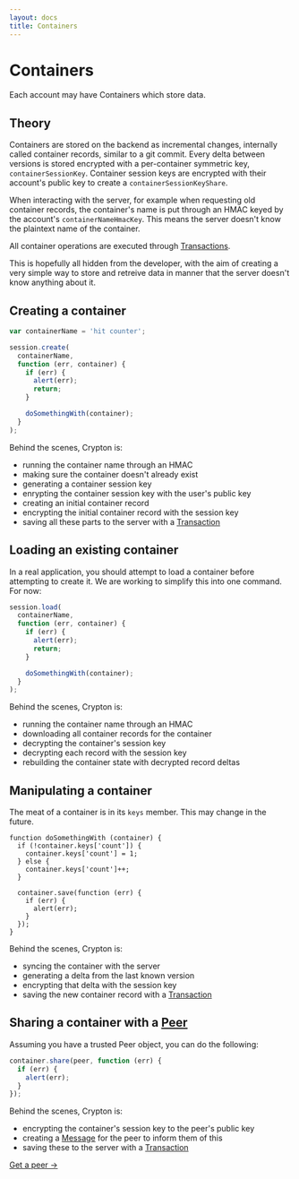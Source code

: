 ```yaml
---
layout: docs
title: Containers
---
```


# Containers

Each account may have Containers which store data.

## Theory

Containers are stored on the backend as incremental changes, internally called container records, similar to a git commit. Every delta between versions is stored encrypted with a per-container symmetric key, `containerSessionKey`. Container session keys are encrypted with their account's public key to create a `containerSessionKeyShare`.

When interacting with the server, for example when requesting old container records, the container's name is put through an HMAC keyed by the account's `containerNameHmacKey`. This means the server doesn't know the plaintext name of the container.

All container operations are executed through [Transactions](/docs/concepts/transactions.html).

This is hopefully all hidden from the developer, with the aim of creating a very simple way to store and retreive data in manner that the server doesn't know anything about it.

## Creating a container

````javascript
var containerName = 'hit counter';

session.create(
  containerName,
  function (err, container) {
    if (err) {
      alert(err);
      return;
    }

    doSomethingWith(container);
  }
);
````

Behind the scenes, Crypton is:

* running the container name through an HMAC
* making sure the container doesn't already exist
* generating a container session key
* enrypting the container session key with the user's public key
* creating an initial container record
* encrypting the initial container record with the session key
* saving all these parts to the server with a [Transaction](/docs/concepts/transactions.html)

## Loading an existing container

In a real application, you should attempt to load a container before attempting to create it. We are working to simplify this into one command. For now:

````javascript
session.load(
  containerName,
  function (err, container) {
    if (err) {
      alert(err);
      return;
    }

    doSomethingWith(container);
  }
);
````

Behind the scenes, Crypton is:

* running the container name through an HMAC
* downloading all container records for the container
* decrypting the container's session key
* decrypting each record with the session key
* rebuilding the container state with decrypted record deltas

## Manipulating a container

The meat of a container is in its `keys` member. This may change in the future.

````
function doSomethingWith (container) {
  if (!container.keys['count']) {
    container.keys['count'] = 1;
  } else {
    container.keys['count']++;
  }

  container.save(function (err) {
    if (err) {
      alert(err);
    }
  });
}
````

Behind the scenes, Crypton is:

* syncing the container with the server
* generating a delta from the last known version
* encrypting that delta with the session key
* saving the new container record with a [Transaction](/docs/concepts/transactions.html)

## Sharing a container with a [Peer](/docs/concepts/peers.html)

Assuming you have a trusted Peer object, you can do the following:

````javascript
container.share(peer, function (err) {
  if (err) {
    alert(err);
  }
});
````

Behind the scenes, Crypton is:

* encrypting the container's session key to the peer's public key
* creating a [Message](/docs/concepts/messages.html) for the peer to inform them of this
* saving these to the server with a [Transaction](/docs/concepts/transactions.html)

[Get a peer &rarr;](/docs/concepts/peers.html)
